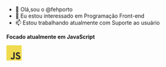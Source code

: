 - 👋 Olá,sou o  @fehporto
- 👀 Eu estou interessado em Programação Front-end
- 📫 Estou trabalhando atualmente com Suporte ao usuário

<!---
fehporto/fehporto is a ✨ special ✨ repository because its `README.md` (this file) appears on your GitHub profile.
You can click the Preview link to take a look at your changes.
--->

**Focado atualmente em JavaScript**

<img alt="JS" title="JavaScript" width="40px" src="https://raw.githubusercontent.com/github/explore/master/topics/javascript/javascript.png">

